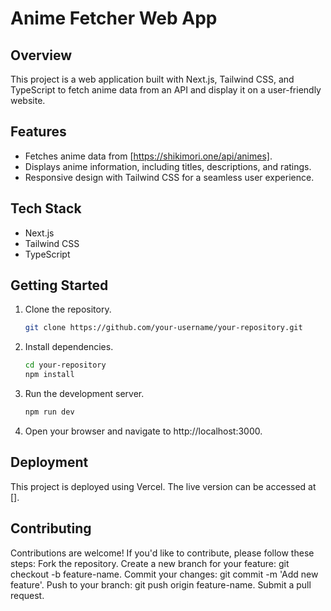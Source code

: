 # Anime Fetcher Web App

## Overview
This project is a web application built with Next.js, Tailwind CSS, and TypeScript to fetch anime data from an API and display it on a user-friendly website.

## Features
- Fetches anime data from [https://shikimori.one/api/animes].
- Displays anime information, including titles, descriptions, and ratings.
- Responsive design with Tailwind CSS for a seamless user experience.

## Tech Stack
- Next.js
- Tailwind CSS
- TypeScript

## Getting Started
1. Clone the repository.
   ```bash
   git clone https://github.com/your-username/your-repository.git
   
2. Install dependencies.
   ```bash
   cd your-repository
   npm install
   
3. Run the development server.
   ```bash
   npm run dev
   
4. Open your browser and navigate to http://localhost:3000.

## Deployment
This project is deployed using Vercel. The live version can be accessed at [].

## Contributing
Contributions are welcome! If you'd like to contribute, please follow these steps:
  Fork the repository.
  Create a new branch for your feature: git checkout -b feature-name.
  Commit your changes: git commit -m 'Add new feature'.
  Push to your branch: git push origin feature-name.
  Submit a pull request.
